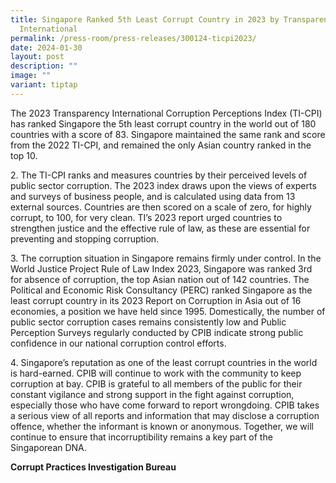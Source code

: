 ```yaml
---
title: Singapore Ranked 5th Least Corrupt Country in 2023 by Transparency
  International
permalink: /press-room/press-releases/300124-ticpi2023/
date: 2024-01-30
layout: post
description: ""
image: ""
variant: tiptap
---
```

<p>The 2023 Transparency International Corruption Perceptions Index (TI-CPI)
has ranked Singapore the 5th least corrupt country in the world out of
180 countries with a score of 83. Singapore maintained the same rank and
score from the 2022 TI-CPI, and remained the only Asian country ranked
in the top 10.</p>
<p>2. The TI-CPI ranks and measures countries by their perceived levels of
public sector corruption. The 2023 index draws upon the views of experts
and surveys of business people, and is calculated using data from 13 external
sources. Countries are then scored on a scale of zero, for highly corrupt,
to 100, for very clean. TI’s 2023 report urged countries to strengthen
justice and the effective rule of law, as these are essential for preventing
and stopping corruption.</p>
<p>3. The corruption situation in Singapore remains firmly under control.
In the World Justice Project Rule of Law Index 2023, Singapore was ranked
3rd for absence of corruption, the top Asian nation out of 142 countries.
The Political and Economic Risk Consultancy (PERC) ranked Singapore as
the least corrupt country in its 2023 Report on Corruption in Asia out
of 16 economies, a position we have held since 1995. Domestically, the
number of public sector corruption cases remains consistently low and Public
Perception Surveys regularly conducted by CPIB indicate strong public confidence
in our national corruption control efforts.</p>
<p>4. Singapore’s reputation as one of the least corrupt countries in the
world is hard-earned. CPIB will continue to work with the community to
keep corruption at bay. CPIB is grateful to all members of the public for
their constant vigilance and strong support in the fight against corruption,
especially those who have come forward to report wrongdoing. CPIB takes
a serious view of all reports and information that may disclose a corruption
offence, whether the informant is known or anonymous. Together, we will
continue to ensure that incorruptibility remains a key part of the Singaporean
DNA.</p>
<p><strong>Corrupt Practices Investigation Bureau</strong>
</p>